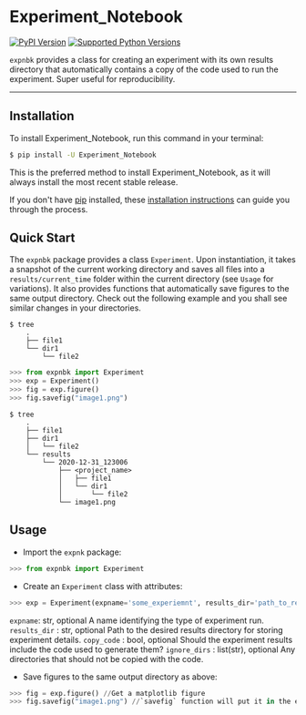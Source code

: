 # Experiment_Notebook

[![PyPI Version](https://img.shields.io/pypi/v/Experiment_Notebook.svg)](https://pypi.org/project/Experiment_Notebook/)
[![Supported Python Versions](https://img.shields.io/pypi/pyversions/Experiment_Notebook.svg)](https://pypi.org/project/Experiment_Notebook/)

`expnbk` provides a class for creating an experiment with its own results directory that automatically contains a copy of the code used to run the experiment. Super useful for reproducibility.

---

## Installation

To install Experiment_Notebook, run this command in your terminal:

```bash
$ pip install -U Experiment_Notebook
```

This is the preferred method to install Experiment_Notebook, as it will always install the most recent stable release.

If you don't have [pip](https://pip.pypa.io) installed, these [installation instructions](http://docs.python-guide.org/en/latest/starting/installation/) can guide you through the process.



## Quick Start

The `expnbk` package provides a class `Experiment`. Upon instantiation,  it takes a snapshot of the current working directory and saves all files into a `results/current_time` folder within the current directory (see `Usage` for variations). It also provides functions that automatically save figures to the same output directory. Check out the following example and you shall see similar changes in your directories.  
```
$ tree
    .
    ├── file1        
    └── dir1
        └── file2
```
```python
>>> from expnbk import Experiment
>>> exp = Experiment()
>>> fig = exp.figure()
>>> fig.savefig("image1.png") 
```
```
$ tree
    .
    ├── file1
    ├── dir1
    │   └── file2
    └── results
        └── 2020-12-31_123006
            ├── <project_name>
            │   ├── file1
            │   └── dir1
            │       └── file2
            └── image1.png
```


## Usage

- Import the `expnk` package:
```python
>>> from expnbk import Experiment
```



- Create an `Experiment` class with attributes:

```python
>>> exp = Experiment(expname='some_experiemnt', results_dir='path_to_results_directory', copy_code=True, ignore_dirs=None):
```
`expname`: str, optional
   A name identifying the type of experiment run.
`results_dir` : str, optional
   Path to the desired results directory for storing experiment details.
`copy_code` : bool, optional
   Should the experiment results include the code used to generate them?
`ignore_dirs` : list(str), optional
   Any directories that should not be copied with the code.



- Save figures to the same output directory as above: 
```python
>>> fig = exp.figure() //Get a matplotlib figure
>>> fig.savefig("image1.png") //`savefig` function will put it in the experiment directory
```
